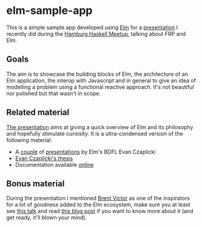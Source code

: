 # elm-sample-app

This is a simple sample app developed using [Elm](http://elm-lang.org) for a [presentation](http://prezi.com/qjtj4jkiv6kv/?utm_campaign=share&utm_medium=copy) I recently did during the [Hamburg Haskell Meetup](http://www.meetup.com/Hamburg-Haskell-Meetup/events/221726017/), talking about FRP and Elm.

## Goals

The aim is to showcase the building blocks of Elm, the architecture of an Elm application, the interop with Javascript and in general to give an idea of modelling a problem using a functional reactive approach. It's not beautiful nor polished but that wasn't in scope.

## Related material

[The presentation](http://prezi.com/qjtj4jkiv6kv/?utm_campaign=share&utm_medium=copy) aims at giving a quick overview of Elm and its philosophy and hopefully stimulate curiosity. It is a ultra-condensed version of the following material:

- A [couple](https://www.youtube.com/watch?v=Agu6jipKfYw) of [presentations](https://prezi.com/du7t77l6wffk/the-elm-architecture/) by Elm's BDFL Evan Czaplicki
- [Evan Czaplicki's thesis](http://elm-lang.org/papers/concurrent-frp.pdf)
- Documentation available [online]((http://elm-lang.org))

## Bonus material

During the presentation I mentioned [Brent Victor](http://worrydream.com/) as one of the inspirators for a lot of goodness added to the Elm ecosystem, make sure you at least see [this talk](http://worrydream.com/#!/InventingOnPrinciple) and read [this blog post](http://worrydream.com/LearnableProgramming/) if you want to know more about it (and get ready, it'll blown your mind).
